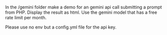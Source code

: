 In the /gemini folder make a demo for an gemini api call submitting a prompt from PHP. Display the result as html. Use the gemini model that has a free rate limit per month.

Please use no env but a config.yml file for the api key.
